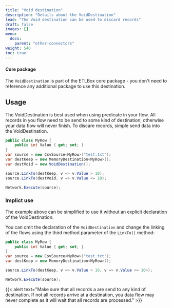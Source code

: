 ```yaml
---
title: "Void destination"
description: "Details about the VoidDestination"
lead: "The Void destination can be used to discard records"
draft: false
images: []
menu:
  docs:
    parent: "other-connectors"
weight: 540
toc: true
---
```


#### Core package
The `VoidDestination` is part of the ETLBox core package - you don't need to reference any additional package to use this destination.

## Usage

The VoidDestination is best used when using predicate in your flow. All records in you flow need to be send to some kind of destination, otherwise your data flow will never finish. To discare records, simple send data into the VoidDestination.

```C#
public class MyRow {
    public int Value { get; set; }
}
var source = new CsvSource<MyRow>("test.txt");
var destKeep = new MemoryDestination<MyRow>();
var destVoid = new VoidDestination();

source.LinkTo(destKeep, v => v.Value > 10);
source.LinkTo(destVoid, v => v.Value <= 10);

Network.Execute(source);
``` 

### Implict use 

The example above can be simplified to use it without an explicit declaration of the VoidDestination.

You can omit the declaration of the `VoidDestination` and change the linking of the flows using the third method parameter of the `LinkTo()` method:

```C#
public class MyRow {
    public int Value { get; set; }
}
var source = new CsvSource<MyRow>("test.txt");
var destKeep = new MemoryDestination<MyRow>();

source.LinkTo(destKeep, v => v.Value > 10, v => v.Value <= 10>);

Network.Execute(source);
``` 

{{< alert text="Make sure that all records a are send to any kind of destination. If not all records arrive at a destination, you data flow may never complete as it will wait that all records are processed." >}}